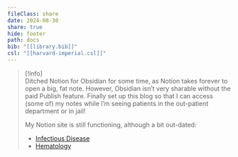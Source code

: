 ```yaml
---
fileClass: share
date: 2024-08-30
share: true
hide: footer
path: docs
bib: "[[library.bib]]"
csl: "[[harvard-imperial.csl]]"
---
```

>[!info]  
>Ditched Notion for Obsidian for some time, as Notion takes forever to open a big, fat note. However, Obsidian isn’t very sharable without the paid Publish feature. Finally set up this blog so that I can access (some of) my notes while I’m seeing patients in the out-patient department or in jail!  
>  
>My Notion site is still functioning, although a bit out-dated:  
>- [Infectious Disease](https://didiowen.notion.site/336e4bf161d347f1a4ef74a78c55aade?v=1c01c8b26b084d9d92605f5ded2f27ce&pvs=74)  
>- [Hematology](https://didiowen.notion.site/Hematology-b1a003097226464d9b6e861560fe7dc7?pvs=74)  
  
  
